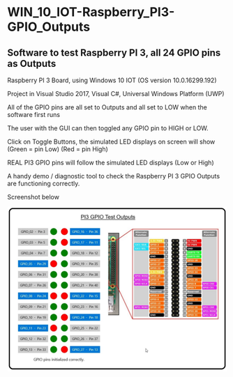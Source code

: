# WIN_10_IOT-Raspberry_PI3-GPIO_Outputs
## Software to test Raspberry PI 3, all 24 GPIO pins as Outputs

Raspberry PI 3 Board, using Windows 10 IOT (OS version 10.0.16299.192)

Project in Visual Studio 2017, Visual C#, Universal Windows Platform (UWP)

All of the GPIO pins are all set to Outputs and all set to LOW when the software first runs

The user with the GUI can then toggled any GPIO pin to HIGH or LOW.

Click on Toggle Buttons, the simulated LED displays on screen will show (Green = pin Low) (Red = pin High)

REAL PI3 GPIO pins will follow the simulated LED displays (Low or High)

A handy demo / diagnostic tool to check the Raspberry PI 3 GPIO Outputs are functioning correctly.



Screenshot below


![Image](/Notes/Screenshot_PI3.jpg)

